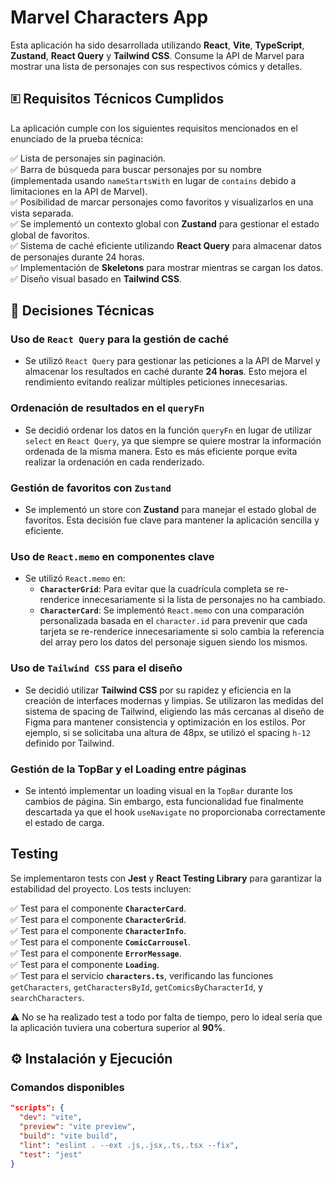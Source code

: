 # Marvel Characters App

Esta aplicación ha sido desarrollada utilizando **React**, **Vite**, **TypeScript**, **Zustand**, **React Query** y **Tailwind CSS**. Consume la API de Marvel para mostrar una lista de personajes con sus respectivos cómics y detalles.

## 🗉 **Requisitos Técnicos Cumplidos**
La aplicación cumple con los siguientes requisitos mencionados en el enunciado de la prueba técnica:

✅ Lista de personajes sin paginación.  
✅ Barra de búsqueda para buscar personajes por su nombre (implementada usando `nameStartsWith` en lugar de `contains` debido a limitaciones en la API de Marvel).  
✅ Posibilidad de marcar personajes como favoritos y visualizarlos en una vista separada.  
✅ Se implementó un contexto global con **Zustand** para gestionar el estado global de favoritos.  
✅ Sistema de caché eficiente utilizando **React Query** para almacenar datos de personajes durante 24 horas.  
✅ Implementación de **Skeletons** para mostrar mientras se cargan los datos.  
✅ Diseño visual basado en **Tailwind CSS**.

## 🚀 **Decisiones Técnicas**

### **Uso de `React Query` para la gestión de caché**
- Se utilizó `React Query` para gestionar las peticiones a la API de Marvel y almacenar los resultados en caché durante **24 horas**. Esto mejora el rendimiento evitando realizar múltiples peticiones innecesarias.

### **Ordenación de resultados en el `queryFn`**
- Se decidió ordenar los datos en la función `queryFn` en lugar de utilizar `select` en `React Query`, ya que siempre se quiere mostrar la información ordenada de la misma manera. Esto es más eficiente porque evita realizar la ordenación en cada renderizado.

### **Gestión de favoritos con `Zustand`**
- Se implementó un store con **Zustand** para manejar el estado global de favoritos. Esta decisión fue clave para mantener la aplicación sencilla y eficiente.

### **Uso de `React.memo` en componentes clave**
- Se utilizó `React.memo` en:
    - **`CharacterGrid`**: Para evitar que la cuadrícula completa se re-renderice innecesariamente si la lista de personajes no ha cambiado.
    - **`CharacterCard`**: Se implementó `React.memo` con una comparación personalizada basada en el `character.id` para prevenir que cada tarjeta se re-renderice innecesariamente si solo cambia la referencia del array pero los datos del personaje siguen siendo los mismos.

### **Uso de `Tailwind CSS` para el diseño**
- Se decidió utilizar **Tailwind CSS** por su rapidez y eficiencia en la creación de interfaces modernas y limpias. Se utilizaron las medidas del sistema de spacing de Tailwind, eligiendo las más cercanas al diseño de Figma para mantener consistencia y optimización en los estilos. Por ejemplo, si se solicitaba una altura de 48px, se utilizó el spacing `h-12` definido por Tailwind.

### **Gestión de la TopBar y el Loading entre páginas**
- Se intentó implementar un loading visual en la `TopBar` durante los cambios de página. Sin embargo, esta funcionalidad fue finalmente descartada ya que el hook `useNavigate` no proporcionaba correctamente el estado de carga.

## **Testing**

Se implementaron tests con **Jest** y **React Testing Library** para garantizar la estabilidad del proyecto. Los tests incluyen:

✅ Test para el componente **`CharacterCard`**.  
✅ Test para el componente **`CharacterGrid`**.  
✅ Test para el componente **`CharacterInfo`**.  
✅ Test para el componente **`ComicCarrousel`**.  
✅ Test para el componente **`ErrorMessage`**.  
✅ Test para el componente **`Loading`**.  
✅ Test para el servicio **`characters.ts`**, verificando las funciones `getCharacters`, `getCharactersById`, `getComicsByCharacterId`, y `searchCharacters`.

⚠️ No se ha realizado test a todo por falta de tiempo, pero lo ideal sería que la aplicación tuviera una cobertura superior al **90%**.

## ⚙️ **Instalación y Ejecución**

### **Comandos disponibles**
```json
"scripts": {
  "dev": "vite",
  "preview": "vite preview",
  "build": "vite build",
  "lint": "eslint . --ext .js,.jsx,.ts,.tsx --fix",
  "test": "jest"
}
